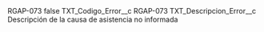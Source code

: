 <?xml version="1.0" encoding="UTF-8"?>
<CustomMetadata xmlns="http://soap.sforce.com/2006/04/metadata" xmlns:xsi="http://www.w3.org/2001/XMLSchema-instance" xmlns:xsd="http://www.w3.org/2001/XMLSchema">
    <label>RGAP-073</label>
    <protected>false</protected>
    <values>
        <field>TXT_Codigo_Error__c</field>
        <value xsi:type="xsd:string">RGAP-073</value>
    </values>
    <values>
        <field>TXT_Descripcion_Error__c</field>
        <value xsi:type="xsd:string">Descripción de la causa de asistencia no informada</value>
    </values>
</CustomMetadata>
